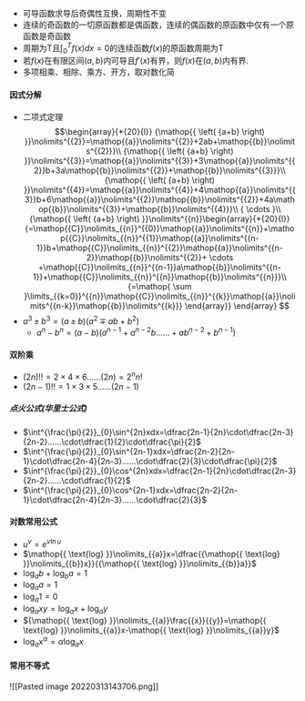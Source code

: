 - 可导函数求导后奇偶性互换，周期性不变
- 连续的奇函数的一切原函数都是偶函数，连续的偶函数的原函数中仅有一个原函数是奇函数
- 周期为T且$\int^{T}_{0}f(x)dx=0$的连续函数$f(x)$的原函数周期为T
- 若$f(x)$在有限区间$(a,b)$内可导且$f'(x)$有界，则$f(x)$在$(a,b)$内有界.
- 多项相乘、相除、乘方、开方，取对数化简
#### 因式分解
- 二项式定理
$$\begin{array}{*{20}{l}}
{\mathop{{ \left( {a+b} \right) }}\nolimits^{{2}}=\mathop{{a}}\nolimits^{{2}}+2ab+\mathop{{b}}\nolimits^{{2}}}\\
{\mathop{{ \left( {a+b} \right) }}\nolimits^{{3}}=\mathop{{a}}\nolimits^{{3}}+3\mathop{{a}}\nolimits^{{2}}b+3a\mathop{{b}}\nolimits^{{2}}+\mathop{{b}}\nolimits^{{3}}}\\
{\mathop{{ \left( {a+b} \right) }}\nolimits^{{4}}=\mathop{{a}}\nolimits^{{4}}+4\mathop{{a}}\nolimits^{{3}}b+6\mathop{{a}}\nolimits^{{2}}\mathop{{b}}\nolimits^{{2}}+4a\mathop{{b}}\nolimits^{{3}}+\mathop{{b}}\nolimits^{{4}}}\\
{ \cdots }\\
{\mathop{{ \left( {a+b} \right) }}\nolimits^{{n}}\begin{array}{*{20}{l}}
{=\mathop{{C}}\nolimits_{{n}}^{{0}}\mathop{{a}}\nolimits^{{n}}+\mathop{{C}}\nolimits_{{n}}^{{1}}\mathop{{a}}\nolimits^{{n-1}}b+\mathop{{C}}\nolimits_{{n}}^{{2}}\mathop{{a}}\nolimits^{{n-2}}\mathop{{b}}\nolimits^{{2}}+ \cdots +\mathop{{C}}\nolimits_{{n}}^{{n-1}}a\mathop{{b}}\nolimits^{{n-1}}+\mathop{{C}}\nolimits_{{n}}^{{n}}\mathop{{b}}\nolimits^{{n}}}\\
{=\mathop{ \sum }\limits_{{k=0}}^{{n}}\mathop{{C}}\nolimits_{{n}}^{{k}}\mathop{{a}}\nolimits^{{n-k}}\mathop{{b}}\nolimits^{{k}}}
\end{array}}
\end{array}
$$
- $a^3\pm b^3=(a\pm b)(a^2\mp ab+b^2)$
	- $a^n-b^n=(a-b)(a^{n-1}+a^{n-2}b……+ab^{n-2}+b^{n-1})$
#### 双阶乘 
- $(2n)!!=2\times 4\times 6……(2n)=2^{n}n!$
- $(2n-1)!!=1\times 3\times 5……(2n-1)$
##### 点火公式(华里士公式)
- $\int^{\frac{\pi}{2}}_{0}\sin^{2n}xdx=\dfrac{2n-1}{2n}\cdot\dfrac{2n-3}{2n-2}……\cdot\dfrac{1}{2}\cdot\dfrac{\pi}{2}$
- $\int^{\frac{\pi}{2}}_{0}\sin^{2n-1}xdx=\dfrac{2n-2}{2n-1}\cdot\dfrac{2n-4}{2n-3}……\cdot\dfrac{2}{3}\cdot\dfrac{\pi}{2}$
- $\int^{\frac{\pi}{2}}_{0}\cos^{2n}xdx=\dfrac{2n-1}{2n}\cdot\dfrac{2n-3}{2n-2}……\cdot\dfrac{1}{2}$
- $\int^{\frac{\pi}{2}}_{0}\cos^{2n-1}xdx=\dfrac{2n-2}{2n-1}\cdot\dfrac{2n-4}{2n-3}……\cdot\dfrac{2}{3}$
#### 对数常用公式
- $u^v=e^{v\ln u}$
- $\mathop{{ \text{log} }}\nolimits_{{a}}x=\dfrac{{\mathop{{ \text{log} }}\nolimits_{{b}}x}}{{\mathop{{ \text{log} }}\nolimits_{{b}}a}}$
- $\mathop{{ \text{log} }}\nolimits_{{a}}b+{\mathop{{ \text{log} }}\nolimits_{{b}}a=1}$
- ${\mathop{{ \text{log} }}\nolimits_{{a}}a=1}$
- ${\mathop{{ \text{log} }}\nolimits_{{a}}1=0}$
- ${\mathop{{ \text{log} }}\nolimits_{{a}}xy={\mathop{{ \text{log} }}\nolimits_{{a}}x+{\mathop{{ \text{log} }}\nolimits_{{a}}y}}}$
- ${\mathop{{ \text{log} }}\nolimits_{{a}}\frac{{x}}{{y}}=\mathop{{ \text{log} }}\nolimits_{{a}}x-\mathop{{ \text{log} }}\nolimits_{{a}}y}$
- ${\mathop{{ \text{log} }}\nolimits_{{a}}\mathop{{x}}\nolimits^{{ \alpha }}= \alpha {\mathop{{ \text{log} }}\nolimits_{{a}}x}}$
#### 常用不等式
![[Pasted image 20220313143706.png]]